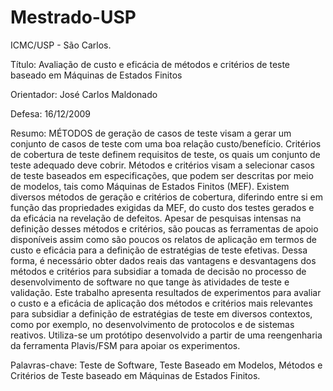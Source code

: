 # Mestrado-USP

ICMC/USP - São Carlos.

Título: Avaliação de custo e eficácia de métodos e critérios de teste baseado em Máquinas de Estados Finitos

Orientador: José Carlos Maldonado

Defesa: 16/12/2009

Resumo: MÉTODOS de geração de casos de teste visam a gerar um conjunto de casos de teste com uma boa relação custo/benefício. Critérios de cobertura de teste definem requisitos de teste, os quais um conjunto de teste adequado deve cobrir. Métodos e critérios visam a selecionar casos de teste baseados em especificações, que podem ser descritas por meio de modelos, tais como Máquinas de Estados Finitos (MEF). Existem diversos métodos de geração e critérios de cobertura, diferindo entre si em função das propriedades exigidas da MEF, do custo dos testes gerados e da eficácia na revelação de defeitos. Apesar de pesquisas intensas na definição desses métodos e critérios, são poucas as ferramentas de apoio disponíveis assim como são poucos os relatos de aplicação em termos de custo e eficácia para a definição de estratégias de teste efetivas. Dessa forma, é necessário obter dados reais das vantagens e desvantagens dos métodos e critérios para subsidiar a tomada de decisão no processo de desenvolvimento de software no que tange às atividades de teste e validação. Este trabalho apresenta resultados de experimentos para avaliar o custo e a eficácia de aplicação dos métodos e critérios mais relevantes para subsidiar a definição de estratégias de teste em diversos contextos, como por exemplo, no desenvolvimento de protocolos e de sistemas reativos. Utiliza-se um protótipo desenvolvido a partir de uma reengenharia da ferramenta Plavis/FSM para apoiar os experimentos.

Palavras-chave: Teste de Software, Teste Baseado em Modelos, Métodos e Critérios de Teste baseado em Máquinas de Estados Finitos.
